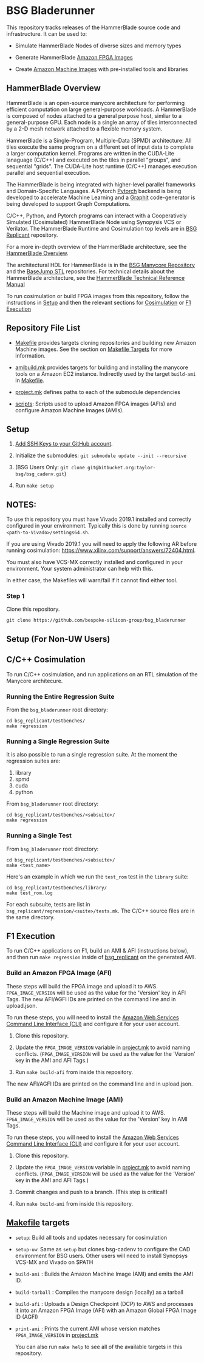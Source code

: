# BSG Bladerunner

This repository tracks releases of the HammerBlade source code and
infrastructure. It can be used to:

* Simulate HammerBlade Nodes of diverse sizes and memory types

* Generate HammerBlade [Amazon FPGA Images](https://aws.amazon.com/ec2/instance-types/f1/)

* Create [Amazon Machine
  Images](https://docs.aws.amazon.com/AWSEC2/latest/UserGuide/AMIs.html)
  with pre-installed tools and libraries

## HammerBlade Overview

HammerBlade is an open-source manycore architecture for performing
efficient computation on large general-purpose workloads. A
HammerBlade is composed of nodes attached to a general purpose host,
simliar to a general-purpose GPU. Each node is a single an array of
tiles interconnected by a 2-D mesh network attached to a flexible
memory system.

HammerBlade is a Single-Program, Multiple-Data (SPMD) architecture:
All tiles execute the same program on a different set of input data to
complete a larger computation kernel. Programs are written in the
CUDA-Lite lanaguage (C/C++) and executed on the tiles in parallel
"groups", and sequential "grids". The CUDA-Lite host runtime (C/C++)
manages execution parallel and sequential execution. 

The HammerBlade is being integrated with higher-level parallel
frameworks and Domain-Specific Languages. A Pytorch
[Pytorch](https://github.com/pytorch/pytorch) backend is being
developed to accelerate Machine Learning and a
[Graphit](https://github.com/GraphIt-DSL/graphit) code-generator is
being developed to support Graph Computations.

C/C++, Python, and Pytorch programs can interact with a Cooperatively
Simulated (Cosimulated) HammerBlade Node using Synopysis VCS or
Verilator. 
The HammerBlade Runtime and Cosimulation top levels are in [BSG
Replicant](https://github.com/bespoke-silicon-group/bsg_replicant)
repository.

For a more in-depth overview of the HammerBlade architecture, see the
[HammerBlade
Overview](https://docs.google.com/document/d/1wpdx0FykCyIAL3VdJEBz0tK-aQyChW0TKdHfbIXQJQI/edit).

The architectural HDL for HammerBlade is in the [BSG Manycore
Repository](https://github.com/bespoke-silicon-group/bsg_manycore) and
the [BaseJump
STL](https://github.com/bespoke-silicon-group/basejump_stl)
repositories. For technical details about the HammerBlade
architecture, see the [HammerBlade Technical Reference
Manual](https://docs.google.com/document/d/1b2g2nnMYidMkcn6iHJ9NGjpQYfZeWEmMdLeO_3nLtgo)

To run cosimulation or build FPGA images from this repository, follow
the instructions in
[Setup](https://github.com/bespoke-silicon-group/bsg_bladerunner#setup)
and then the relevant sections for
[Cosimulation](https://github.com/bespoke-silicon-group/bsg_bladerunner#cc-cosimulation)
or [F1
Execution](https://github.com/bespoke-silicon-group/bsg_bladerunner#f1-execution)

## Repository File List

* [Makefile](Makefile) provides targets cloning repositories and
building new Amazon Machine images. See the section on [Makefile
Targets](https://github.com/bespoke-silicon-group/bsg_bladerunner#makefile-targets)
for more information.

* [amibuild.mk](amibuild.mk) provides targets for building and
installing the manycore tools on a Amazon EC2 instance. Indirectly used by the
target `build-ami` in [Makefile](Makefile).

* [project.mk](project.mk) defines paths to each of the submodule
dependencies

* [scripts](scripts): Scripts used to upload Amazon FPGA images (AFIs) and configure Amazon Machine Images (AMIs).

## Setup

1. [Add SSH Keys to your GitHub account](https://help.github.com/en/github/authenticating-to-github/adding-a-new-ssh-key-to-your-github-account). 

2. Initialize the submodules: `git submodule update --init --recursive`

3. (BSG Users Only: `git clone git@bitbucket.org:taylor-bsg/bsg_cadenv.git`)

4. Run `make setup`


## NOTES:

To use this repository you must have Vivado 2019.1 installed and correctly
configured in your environment. Typically this is done by running `source
<path-to-Vivado>/settings64.sh`. 

If you are using Vivado 2019.1 you will need to apply the following AR
before running cosimulation:
https://www.xilinx.com/support/answers/72404.html.

You must also have VCS-MX correctly installed and configured in your
environment. Your system administrator can help with this.

In either case, the Makefiles will warn/fail if it cannot find either
tool.


### Step 1

Clone this repository.

```
git clone https://github.com/bespoke-silicon-group/bsg_bladerunner
```


## Setup (For Non-UW Users)



## C/C++ Cosimulation

To run C/C++ cosimulation, and run applications on an RTL simulation of the
Manycore architecure.

### Running the Entire Regression Suite

From the `bsg_bladerunner` root directory:

```
cd bsg_replicant/testbenches/
make regression
```

### Running a Single Regression Suite

It is also possible to run a single regression suite. At the moment the
regression suites are:

1. library
2. spmd
3. cuda
4. python

From `bsg_bladerunner` root directory:

```
cd bsg_replicant/testbenches/<subsuite>/
make regression
```

### Running a Single Test

From `bsg_bladerunner` root directory:

```
cd bsg_replicant/testbenches/<subsuite>/
make <test_name> 
```

Here's an example in which we run the `test_rom` test in the `library` suite:

```
cd bsg_replicant/testbenches/library/
make test_rom.log
```

For each subsuite, tests are list in
`bsg_replicant/regression/<suite>/tests.mk`. The C/C++ source files are in
the same directory.

## F1 Execution

To run C/C++ applications on F1, build an AMI & AFI (instructions below), and
then run `make regression` inside of [bsg_replicant](bsg_replicant) on the generated AMI.

### Build an Amazon FPGA Image (AFI)

These steps will build the FPGA image and upload it to AWS. `FPGA_IMAGE_VERSION`
will be used as the value for the 'Version' key in AFI Tags. The new AFI/AGFI
IDs are printed on the command line and in upload.json.

To run these steps, you will need to install the [Amazon Web Services Command
Line Interface (CLI)](https://aws.amazon.com/cli/) and configure it for your
user account.

1. Clone this repository.

2. Update the `FPGA_IMAGE_VERSION` variable in [project.mk](project.mk)
to avoid naming conflicts. (`FPGA_IMAGE_VERSION` will be used as the value for the
'Version' key in the AMI and AFI Tags.)

3. Run `make build-afi` from inside this repository. 

The new AFI/AGFI IDs are printed on the command line and in upload.json.

### Build an Amazon Machine Image (AMI)
   
These steps will build the Machine image and upload it to
AWS. `FPGA_IMAGE_VERSION` will be used as the value for the 'Version' key in AMI
Tags. 

To run these steps, you will need to install the [Amazon Web Services Command
Line Interface (CLI)](https://aws.amazon.com/cli/) and configure it for your
user account.

1. Clone this repository.

2. Update the `FPGA_IMAGE_VERSION` variable in [project.mk](project.mk)
to avoid naming conflicts. (`FPGA_IMAGE_VERSION` will be used as the value for the
'Version' key in the AMI and AFI Tags.)

3. Commit changes and push to a branch. (This step is critical!)

4. Run `make build-ami` from inside this repository. 

## [Makefile](Makefile) targets

* `setup`: Build all tools and updates necessary for cosimulation

* `setup-uw`: Same as `setup` but clones bsg-cadenv to configure the
  CAD environment for BSG users. Other users will need to install
  Synopsys VCS-MX and Vivado on $PATH

* `build-ami` : Builds the Amazon Machine Image (AMI) and emits the AMI ID.

* `build-tarball` : Compiles the manycore design (locally) as a tarball

* `build-afi` : Uploads a Design Checkpoint (DCP) to AWS and processes it into
  an Amazon FPGA Image (AFI) with an Amazon Global FPGA Image ID (AGFI)

* `print-ami` : Prints the current AMI whose version matches `FPGA_IMAGE_VERSION`
  in [project.mk](project.mk)
  
  You can also run `make help` to see all of the available targets in this repository. 
